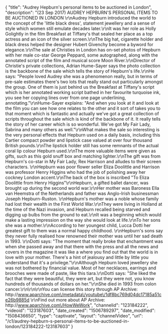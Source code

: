 {
    "title": "Audrey Hepburn's personal items to be auctioned in London",
    "description": "(23 Sep 2017) AUDREY HEPBURN'S PERSONAL ITEMS TO BE AUCTIONED IN LONDON \r\nAudrey Hepburn introduced the world to the concept of the 'little black dress', statement jewellery and a sense of style which women still emulate decades later.\r\nIt was her role as Holly Golightly in the film Breakfast at Tiffany's that sealed her place as a top actress and an icon of the silver screen.\r\nThe big hat, cigarette holder and black dress helped the designer Hubert Givenchy become a byword for elegance.\r\nThe sale at Christies in London has on-set photos of Hepburn with her male co-star George Peppard, some autographed, along with the annotated script of the film and musical score Moon River.\r\nDirector of Christie's private collections, Adrian Hume-Sayer says the photo collection is the backbone of the sale which tells the story of Hepburn's life.\r\nHe says: \"People loved Audrey she was a phenomenon really, but in terms of pre-sale estimates there's two lots that really stand out particularly amongst the group. One of them is just behind us the Breakfast at Tiffany's script which is her annotated working script bathed in her favourite turquoise ink, you see her copying lines over from one page underlining, annotating.\"\r\nHume-Sayer explains: \"And when you look at it and look at the film you can see how one relates to the other and it sort of takes you to that moment which is fantastic and actually we've got a great collection of scripts throughout the sale which is kind of the backbone of it. It really tells the story of her career which is so wonderful. We've got My Fair Lady, Sabrina and many others as well.\"\r\nWhat makes the sale so interesting is the very personal effects that Hepburn used on a daily basis, including this Cartier compact powder and lipstick case valued at over four thousand British pounds.\r\nThe lipstick holder still has some remnants of the actual coral lip colour Hepburn used.\r\nThe more valuable items were given as gifts, such as this gold snuff box and matching lighter.\r\nThe gift was from Hepburn's co-star in My Fair Lady, Rex Harrison and alludes to their screen characters. \r\nHepburn was poor flower seller Eliza Doolittle and Harrison was professor Henry Higgins who had the job of polishing away her cockney London accent.\r\nThe back of the box is inscribed \"To Eliza Doolittle from Henry Higgins\"\r\nHepburn, a gifted ballet dancer, was brought up during the second world war.\r\nHer mother was Baroness Ella van Heemstra of the Netherlands and father was Anglo-Irish businessman Joseph Hepburn-Ruston. \r\nHepburn's mother was a noble whose family had lost their wealth in the First World War.\r\nThey were living in Holland at the time of the Nazi invasion, and Hepburn recalled being starved and digging up bulbs from the ground to eat.\r\nIt was a beginning which would make a lasting impression on the way she would look at life.\r\nTo her sons she was a mother.\r\nAccording to her youngest child, Lucca Dotti her greatest gift to them was a normal happy childhood. \r\nHepburn's sons say they never fully realised how renowned their mother was until her sad death in 1993. \r\nDotti says: \"The moment that really broke that enchantment was when she passed away and that there with the press and all the news and covers in the magazine it was like a where you find out that the world is in love with your mother. There's a hint of jealousy and little by little you understand that it's a privilege.\"\r\nAlthough Hepburn loved jewellery she was not bothered by financial value. Most of her necklaces, earrings and brooches were made of paste, like this tiara.\r\nDotti says: \"She liked the fact that they were beautiful, they were art, but they were not, you know hundreds of thousands of dollars on her.\"\r\nShe died in 1993 from colon cancer.\r\n\r\n\r\nYou can license this story through AP Archive: http:\/\/www.aparchive.com\/metadata\/youtube\/1df8bc769d04dc17185a51ce26b9885d \r\nFind out more about AP Archive: http:\/\/www.aparchive.com\/HowWeWork",
    "channelid": "123184222",
    "videoid": "123187603",
    "date_created": "1506789297",
    "date_modified": "1508436650",
    "type": "captivate",
    "layout": "channelVideo",
    "url": "\/c1\/audrey-hepburn-s-personal-items-to-be-auctioned-in-london\/123184222-123187603"
}